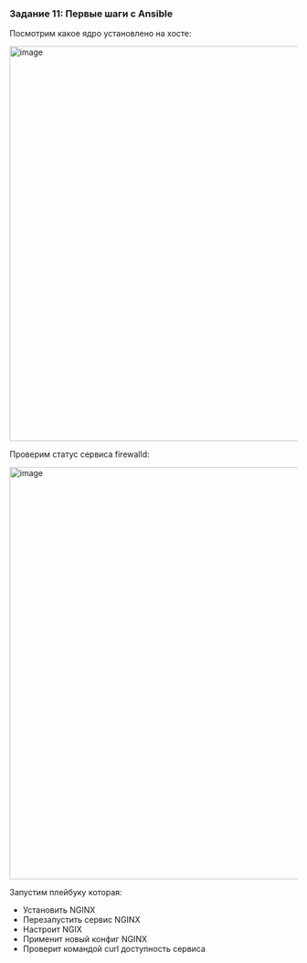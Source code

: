 ### Задание 11: Первые шаги с Ansible

Посмотрим какое ядро установлено на хосте:

<img width="692" alt="image" src="https://github.com/Egor-Ozhmegoff/AdministratorLinux.Professional/assets/71369321/063b9df6-4960-4557-821a-e6efb21b65cc">

Проверим статус сервиса firewalld:

<img width="722" alt="image" src="https://github.com/Egor-Ozhmegoff/AdministratorLinux.Professional/assets/71369321/570e8b20-43a0-4d3c-b5b5-ac570cfef7d8">

Запустим плейбуку которая:
- Установить NGINX
- Перезапустить сервис NGINX
- Настроит NGIX 
- Применит новый конфиг NGINX
- Проверит командой curl доступность сервиса

